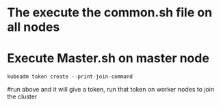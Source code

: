 # The execute the common.sh file on all nodes
# Execute Master.sh on master node
```
kubeadm token create --print-join-command
```
#run above and it will give a token, run that token on worker nodes to join the cluster


